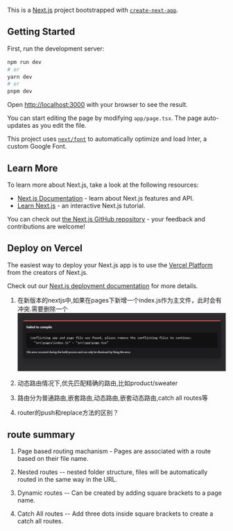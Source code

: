 This is a [Next.js](https://nextjs.org/) project bootstrapped with [`create-next-app`](https://github.com/vercel/next.js/tree/canary/packages/create-next-app).

## Getting Started

First, run the development server:

```bash
npm run dev
# or
yarn dev
# or
pnpm dev
```

Open [http://localhost:3000](http://localhost:3000) with your browser to see the result.

You can start editing the page by modifying `app/page.tsx`. The page auto-updates as you edit the file.

This project uses [`next/font`](https://nextjs.org/docs/basic-features/font-optimization) to automatically optimize and load Inter, a custom Google Font.

## Learn More

To learn more about Next.js, take a look at the following resources:

- [Next.js Documentation](https://nextjs.org/docs) - learn about Next.js features and API.
- [Learn Next.js](https://nextjs.org/learn) - an interactive Next.js tutorial.

You can check out [the Next.js GitHub repository](https://github.com/vercel/next.js/) - your feedback and contributions are welcome!

## Deploy on Vercel

The easiest way to deploy your Next.js app is to use the [Vercel Platform](https://vercel.com/new?utm_medium=default-template&filter=next.js&utm_source=create-next-app&utm_campaign=create-next-app-readme) from the creators of Next.js.

Check out our [Next.js deployment documentation](https://nextjs.org/docs/deployment) for more details.


1. 在新版本的nextjs中,如果在pages下新增一个index.js作为主文件，此时会有冲突.需要删除一个
![pages和app冲突](image.png)

2. 动态路由情况下,优先匹配精确的路由,比如product/sweater

3. 路由分为普通路由,嵌套路由,动态路由,嵌套动态路由,catch all routes等

4. router的push和replace方法的区别？

## route summary

1. Page based routing machanism - Pages are associated with a route based on their file name.  

2. Nested routes -- nested folder structure, files will be automatically routed in the same way in the URL.  

3. Dynamic routes -- Can be created by adding square brackets to a page name.  

4. Catch All routes -- Add three dots inside square brackets to create a catch all routes.  
